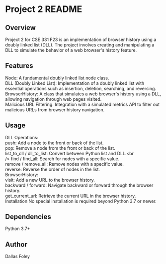 # Project 2 README
## Overview
Project 2 for CSE 331 F23 is an implementation of browser history using a doubly linked list (DLL). The project involves creating and manipulating a DLL to simulate the behavior of a web browser's history feature.

## Features
Node: A fundamental doubly linked list node class.<br />
DLL (Doubly Linked List): Implementation of a doubly linked list with essential operations such as insertion, deletion, searching, and reversing.<br />
BrowserHistory: A class that simulates a web browser's history using a DLL, allowing navigation through web pages visited.<br />
Malicious URL Filtering: Integration with a simulated metrics API to filter out malicious URLs from browser history navigation.<br />
## Usage
DLL Operations:<br />
push: Add a node to the front or back of the list.<br />
pop: Remove a node from the front or back of the list.<br />
list_to_dll / dll_to_list: Convert between Python list and DLL.<br<br /> />
find / find_all: Search for nodes with a specific value.<br />
remove / remove_all: Remove nodes with a specific value.<br />
reverse: Reverse the order of nodes in the list.<br />
BrowserHistory:<br />
visit: Add a new URL to the browser history.<br />
backward / forward: Navigate backward or forward through the browser history.<br />
get_current_url: Retrieve the current URL in the browser history.<br />Installation
No special installation is required beyond Python 3.7 or newer.

## Dependencies
Python 3.7+

## Author
Dallas Foley

